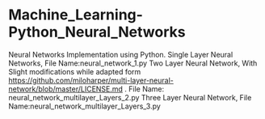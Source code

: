 # Machine_Learning-Python_Neural_Networks
Neural Networks Implementation using Python.
Single Layer Neural Networks, File Name:neural_network_1.py
Two Layer Neural Network, With Slight modifications while adapted form  https://github.com/miloharper/multi-layer-neural-network/blob/master/LICENSE.md . File Name: neural_network_multilayer_Layers_2.py
Three Layer Neural Network, File Name:neural_network_multilayer_Layers_3.py

